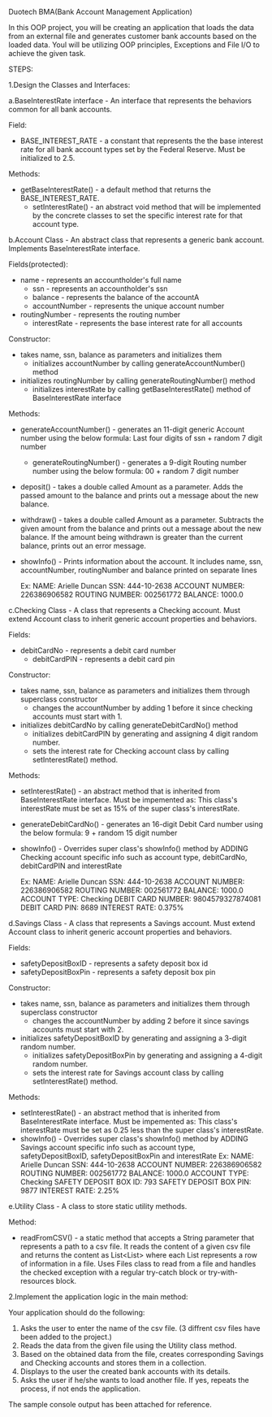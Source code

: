 Duotech BMA(Bank Account Management Application)

In this OOP project, you will be creating an application that loads the data from an external file and generates customer bank accounts based on the loaded data. Youl will be utilizing OOP principles, Exceptions and File I/O to achieve the given task.

STEPS:

1.Design the Classes and Interfaces:
  
 a.BaseInterestRate interface - An interface that represents the behaviors common for all bank accounts.
  
  Field:

   * BASE_INTEREST_RATE - a constant that represents the the base interest rate for all bank account types set by the Federal Reserve. Must be initialized to 2.5.
  
  Methods:

   * getBaseInterestRate() - a default method that returns the BASE_INTEREST_RATE. 
	 * setInterestRate() - an abstract void method that will be implemented by the concrete classes to set the specific interest rate for that account type.
 
 b.Account Class - An abstract class that represents a generic bank account. Implements BaseInterestRate interface.
   
   Fields(protected):

   * name - represents an accountholder's full name
	 * ssn - represents an accountholder's ssn
	 * balance - represents the balance of the accountA
	 * accountNumber - represents the unique account number
   * routingNumber - represents the routing number
	 * interestRate - represents the base interest rate for all accounts

  Constructor:

   * takes name, ssn, balance as parameters and initializes them
	 * initializes accountNumber by calling generateAccountNumber() method
   * initializes routingNumber by calling generateRoutingNumber() method
	 * initializes interestRate by calling getBaseInterestRate() method of BaseInterestRate interface

  Methods:

   * generateAccountNumber() - generates an 11-digit generic Account number using the below formula:
      Last four digits of ssn + random 7 digit number
	 * generateRoutingNumber() - generates a 9-digit Routing number number using the below formula:
      00 + random 7 digit number
   * deposit() - takes a double called Amount as a parameter.
     Adds the passed amount to the balance and prints out a message about the new balance.
   * withdraw() - takes a double called Amount as a parameter.
     Subtracts the given amount from the balance and prints out a message about the new balance.
     If the amount being withdrawn is greater than the current balance, prints out an error message.
   * showInfo() - Prints information about the account. It includes name, ssn, accountNumber, routingNumber
     and  balance printed on separate lines

	   Ex:
      NAME: Arielle Duncan
      SSN: 444-10-2638
      ACCOUNT NUMBER: 226386906582
      ROUTING NUMBER: 002561772
      BALANCE: 1000.0 


 c.Checking Class - A class that represents a Checking account.
  Must extend Account class to inherit generic account properties and behaviors.

  Fields:

   * debitCardNo - represents a debit card number 
	 * debitCardPIN - represents a debit card pin 
	 

  Constructor:

   * takes name, ssn, balance as parameters and initializes them through superclass constructor
	 * changes the accountNumber by adding 1 before it since checking accounts must start with 1.
   * initializes debitCardNo by calling generateDebitCardNo() method
	 * initializes debitCardPIN by generating and assigning 4 digit random number.
	 * sets the interest rate for Checking account class by calling setInterestRate() method.


  Methods:
   
   * setInterestRate() - an abstract method that is inherited from BaseInterestRate interface. Must be impemented as:
     This class's interestRate must be set as 15% of the super class's interestRate.
   * generateDebitCardNo() - generates an 16-digit Debit Card number using the below formula:
      9 + random 15 digit number   
   * showInfo() - Overrides super class's showInfo() method by ADDING Checking account specific info
	   such as account type, debitCardNo, debitCardPIN and interestRate

	   Ex:
      NAME: Arielle Duncan
      SSN: 444-10-2638
      ACCOUNT NUMBER: 226386906582
      ROUTING NUMBER: 002561772
      BALANCE: 1000.0
      ACCOUNT TYPE: Checking
      DEBIT CARD NUMBER: 9804579327874081
      DEBIT CARD PIN: 8689
      INTEREST RATE: 0.375% 

 d.Savings Class - A class that represents a Savings account.
  Must extend Account class to inherit generic account properties and behaviors.

  Fields:

   * safetyDepositBoxID - represents a safety deposit box id 
   * safetyDepositBoxPin - represents a safety deposit box pin 
	 

  Constructor:

   * takes name, ssn, balance as parameters and initializes them through superclass constructor
	 * changes the accountNumber by adding 2 before it since savings accounts must start with 2.
   * initializes safetyDepositBoxID by generating and assigning a 3-digit random number.
	 * initializes safetyDepositBoxPin by generating and assigning a 4-digit random number.
	 * sets the interest rate for Savings account class by calling setInterestRate() method.


  Methods:
   
   * setInterestRate() - an abstract method that is inherited from BaseInterestRate interface. Must be impemented as:
     This class's interestRate must be set as 0.25 less than the super class's interestRate.
   * showInfo() - Overrides super class's showInfo() method by ADDING Savings account specific info
	   such as account type, safetyDepositBoxID, safetyDepositBoxPin and interestRate
	   Ex:
      NAME: Arielle Duncan
      SSN: 444-10-2638
      ACCOUNT NUMBER: 226386906582
      ROUTING NUMBER: 002561772
      BALANCE: 1000.0
      ACCOUNT TYPE: Checking
      SAFETY DEPOSIT BOX ID: 793
      SAFETY DEPOSIT BOX PIN: 9877
      INTEREST RATE: 2.25% 
  
 e.Utility Class - A class to store static utility methods.
  
  Method:
  * readFromCSV() - a static method that accepts a String parameter that represents a path to a csv file.
     It reads the content of a given csv file and returns the content as List<List<String>> where each List<String> represents a row of information in a file.
     Uses Files class to read from a file and handles the checked exception with a regular try-catch block or try-with-resources block.


2.Implement the application logic in the main method:
  
  Your application should do the following:
  1. Asks the user to enter the name of the csv file. (3 diffrent csv files have been added to the project.)
  2. Reads the data from the given file using the Utility class method.
  3. Based on the obtained data from the file, creates corresponding Savings and Checking accounts and stores them in a collection.
  4. Displays to the user the created bank accounts with its details.
  5. Asks the user if he/she wants to load another file. If yes, repeats the process, if not ends the application.

  The sample console output has been attached for reference.
